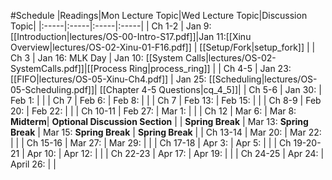 #Schedule
|Readings|Mon Lecture Topic|Wed Lecture Topic|Discussion Topic|
|:-----|:-----|:-----|:-----|
| Ch 1-2 | Jan 9: [[Introduction|lectures/OS-00-Intro-S17.pdf]]|Jan 11:[[Xinu Overview|lectures/OS-02-Xinu-01-F16.pdf]] | [[Setup/Fork|setup_fork]] |
| Ch 3 | Jan 16: MLK Day | Jan 10: [[System Calls|lectures/OS-02-SystemCalls.pdf]]|[[Process Ring|process_ring]] | 
| Ch 4-5 | Jan 23: [[FIFO|lectures/OS-05-Xinu-Ch4.pdf]] | Jan 25: [[Scheduling|lectures/OS-05-Scheduling.pdf]]| [[Chapter 4-5 Questions|cq_4_5]]| 
| Ch 5-6 | Jan 30: | Feb 1: | |
| Ch 7 | Feb 6: | Feb 8: |  | 
| Ch 7 | Feb 13: | Feb 15: | |
| Ch 8-9 | Feb 20: | Feb 22: |  |
| Ch 10-11 | Feb 27: | Mar 1: | | 
| Ch 12 | Mar 6: | Mar 8: **Midterm**| **Optional Discussion Section** | 
| **Spring Break** | Mar 13: **Spring Break** | Mar 15: **Spring Break** | **Spring Break** |
| Ch 13-14 | Mar 20: | Mar 22: |  |
| Ch 15-16 | Mar 27: | Mar 29: |  |
| Ch 17-18 | Apr 3:  | Apr 5:  |  |
| Ch 19-20-21 | Apr 10: | Apr 12: |  |
| Ch 22-23 | Apr 17: | Apr 19: |  |
| Ch 24-25 | Apr 24: | April 26:  | |





